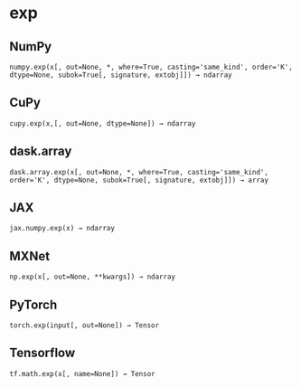 # exp

## NumPy

```
numpy.exp(x[, out=None, *, where=True, casting='same_kind', order='K', dtype=None, subok=True[, signature, extobj]]) → ndarray
```

## CuPy

```
cupy.exp(x,[, out=None, dtype=None]) → ndarray
```

## dask.array

```
dask.array.exp(x[, out=None, *, where=True, casting='same_kind', order='K', dtype=None, subok=True[, signature, extobj]]) → array
```

## JAX

```
jax.numpy.exp(x) → ndarray
```

## MXNet

```
np.exp(x[, out=None, **kwargs]) → ndarray
```

## PyTorch

```
torch.exp(input[, out=None]) → Tensor
```

## Tensorflow

```
tf.math.exp(x[, name=None]) → Tensor
```

